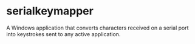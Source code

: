 # serialkeymapper
A Windows application that converts characters received on a serial port into keystrokes sent to any active application.
